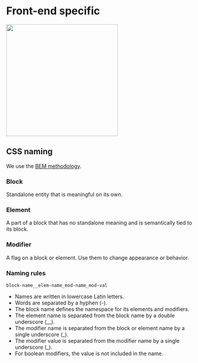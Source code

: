 # Front-end specific

<img src="https://i.imgur.com/9qzBYbH.jpg" width="300">

## CSS naming
We use the [BEM methodology](https://en.bem.info/methodology/).

### Block
Standalone entity that is meaningful on its own.

### Element
A part of a block that has no standalone meaning and is semantically tied to its block.

### Modifier
A flag on a block or element. Use them to change appearance or behavior.

### Naming rules
`block-name__elem-name_mod-name_mod-val`

- Names are written in lowercase Latin letters.
- Words are separated by a hyphen (-).
- The block name defines the namespace for its elements and modifiers.
- The element name is separated from the block name by a double underscore (__).
- The modifier name is separated from the block or element name by a single underscore (_).
- The modifier value is separated from the modifier name by a single underscore (_).
- For boolean modifiers, the value is not included in the name.
